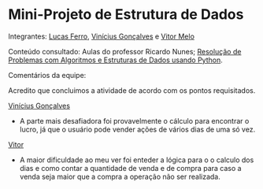 # Mini-Projeto de Estrutura de Dados

Integrantes: [Lucas Ferro](https://github.com/lucasferro0), [Vinícius Gonçalves](https://github.com/gonssalves) e [Vitor Melo](https://github.com/vitormelods)

Conteúdo consultado: Aulas do professor Ricardo Nunes; [Resolução de Problemas com Algoritmos e Estruturas de Dados usando Python](https://panda.ime.usp.br/pythonds/static/pythonds_pt/index.html).

Comentários da equipe: 

Acredito que concluimos a atividade de acordo com os pontos requisitados.

[Vinícius Gonçalves](https://github.com/gonssalves)

- A parte mais desafiadora foi provavelmente o cálculo para encontrar o lucro, já que o usuário pode vender ações de vários dias de uma só vez.

[Vitor](https://github.com/vitormelods)

- A maior dificuldade ao meu ver foi enteder a lógica para o o calculo dos dias e como contar a quantidade de venda e de compra para caso a venda seja maior que a compra a operação não ser realizada.